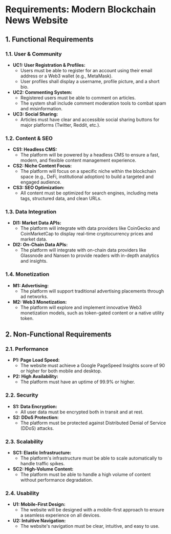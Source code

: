 # Requirements: Modern Blockchain News Website

## 1. Functional Requirements

### 1.1. User & Community

- **UC1: User Registration & Profiles:**
  - Users must be able to register for an account using their email address or a Web3 wallet (e.g., MetaMask).
  - User profiles shall display a username, profile picture, and a short bio.
- **UC2: Commenting System:**
  - Registered users must be able to comment on articles.
  - The system shall include comment moderation tools to combat spam and misinformation.
- **UC3: Social Sharing:**
  - Articles must have clear and accessible social sharing buttons for major platforms (Twitter, Reddit, etc.).

### 1.2. Content & SEO

- **CS1: Headless CMS:**
  - The platform will be powered by a headless CMS to ensure a fast, modern, and flexible content management experience.
- **CS2: Niche Content Focus:**
  - The platform will focus on a specific niche within the blockchain space (e.g., DeFi, institutional adoption) to build a targeted and engaged audience.
- **CS3: SEO Optimization:**
  - All content must be optimized for search engines, including meta tags, structured data, and clean URLs.

### 1.3. Data Integration

- **DI1: Market Data APIs:**
  - The platform will integrate with data providers like CoinGecko and CoinMarketCap to display real-time cryptocurrency prices and market data.
- **DI2: On-Chain Data APIs:**
  - The platform will integrate with on-chain data providers like Glassnode and Nansen to provide readers with in-depth analytics and insights.

### 1.4. Monetization

- **M1: Advertising:**
  - The platform will support traditional advertising placements through ad networks.
- **M2: Web3 Monetization:**
  - The platform will explore and implement innovative Web3 monetization models, such as token-gated content or a native utility token.

## 2. Non-Functional Requirements

### 2.1. Performance

- **P1: Page Load Speed:**
  - The website must achieve a Google PageSpeed Insights score of 90 or higher for both mobile and desktop.
- **P2: High Availability:**
  - The platform must have an uptime of 99.9% or higher.

### 2.2. Security

- **S1: Data Encryption:**
  - All user data must be encrypted both in transit and at rest.
- **S2: DDoS Protection:**
  - The platform must be protected against Distributed Denial of Service (DDoS) attacks.

### 2.3. Scalability

- **SC1: Elastic Infrastructure:**
  - The platform's infrastructure must be able to scale automatically to handle traffic spikes.
- **SC2: High-Volume Content:**
  - The platform must be able to handle a high volume of content without performance degradation.

### 2.4. Usability

- **U1: Mobile-First Design:**
  - The website will be designed with a mobile-first approach to ensure a seamless experience on all devices.
- **U2: Intuitive Navigation:**
  - The website's navigation must be clear, intuitive, and easy to use.
